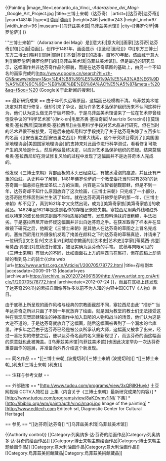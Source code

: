 {{Painting
|image_file=Leonardo_da_Vinci_-_Adorazione_dei_Magi_-_Google_Art_Project.jpg
|title=三博士来朝（达芬奇）
|artist=[[达芬奇|达芬奇]]
|year=1481年
|type=[[油画|油画]]
|height=246
|width=243
|height_inch=97
|width_inch=96
|museum=[[乌菲兹美术馆|乌菲兹美术馆]]
|city=[[佛罗伦萨|佛罗伦萨]]
}}

'''三博士来朝'''（Adorazione dei Magi）是[[意大利|意大利]]画家[[达芬奇|达芬奇]]的[[油画|油画]]，创作于1481年，画面显示《[[圣经|圣经]]》中[[东方三博士|东方三博士]]朝拜[[耶稣|耶稣]][[基督|基督]]的故事。自1670年起，该画藏于意大利[[佛罗伦萨|佛罗伦萨]]的[[乌菲兹美术馆|乌菲兹美术馆]]。但是最近的研究显示，这幅画作并非达芬奇作品的原貌，而是在达芬奇草图的基础上，由另一个不知名的画家完成的<ref>[http://www.google.cn/search?hl=zh-CN&newwindow=1&q=%E4%B8%89%E5%8D%9A%E5%A3%AB%E6%9D%A5%E6%9C%9D+%E8%BE%BE%E8%8A%AC%E5%A5%87&meta=%20&aq=f&oq=%20 (Google关于此新闻的搜索)]</ref>。

== 最新研究成果 ==
由于年代久远等原因，这幅画已经模糊不清。乌菲兹美术馆决定对其进行修复，但却引来了争议，因为许多艺术品保护组织历来不认同这种行为，他们认为这么做无异于破坏原作。于是乌菲兹美术馆请来了一位在艺术界曾经饱受争议的“科学艺术家”{{link-en|毛里齐奥·塞拉奇尼|Maurizio Seracini}}<ref>[[莫瑞希奥·塞拉西尼|莫瑞希奥·塞拉西尼]]主张用科学手段对艺术品进行研究，但在当时的艺术界很不被接受，可是后来他却用科学手段找到了关于达芬奇失踪了五百多年的名画《[[安吉里之战|安吉里之战]]》的重大线索，这个研究项目得到了[[美国国家地理协会|美国国家地理协会]]的支持</ref>来对此画作进行科学测试，看看修复可能产生的风险是什么，然后再做最终决定，以应对艺术品保护组织的质疑。结果莫瑞希奥·塞拉西尼却在测试修复风险的过程中发现了这幅画并不是达芬奇本人完成的。

他发现《三博士来朝》背部画板的木头已经腐烂，有被水浸泡的痕迹，并且还有严重的虫蛀。从史料中了解到，1481年佛罗伦萨的一个教堂委托当时只有28岁的达芬奇画一幅悬挂在教堂圣坛上方的油画，内容是三位智者朝觐耶稣，但是不到一年，达芬奇却不知什么原因放弃了这次绘画，《三博士来朝》只完成了一小部分，达芬奇随后移居到米兰生活了18年。就在达芬奇离开佛罗伦萨的那一年，《三博士来朝》却不见了，真到1621年才又突然出现，成为[[美第奇家族|美第奇家族]]的收藏品。1482年至1621年是这副名作的存档记录缺失期。塞拉西尼用紫外线和红外线以特定的波长检测这副画不同物质层的细节，发现颜料涂抹的很粗糙，手法拙劣。于是塞拉西尼开始怀疑这幅画并非出自达芬奇之手。在获准取得了样本并在显微镜下研究之后，他断定《三博士来朝》是其他人在达芬奇的草图之上冒名完成的。塞拉西尼用红外摄像机发现了掩盖在颜料之下的达芬奇的草稿真迹，并请来了一位研究[[文艺复兴|文艺复兴]]时期宗教画的[[艺术史|艺术史]]学家[[蒂莫西·弗登|蒂莫西·弗登]]对底稿进行鉴定，被证实确为达芬奇的手笔。 底稿与肉眼可见的《三博士来朝》有很大的不同，比如画面右上方的两匹马在厮打，但在底稿上却清晰的看到马上的骑士<ref>{{cite web |url=http://www.artist.org.cn/Article/1/200705/78772.html |title=存档副本 |accessdate=2009-01-13 |deadurl=yes |archiveurl=https://archive.is/20120724061539/http://www.artist.org.cn/Article/1/200705/78772.html |archivedate=2012-07-24 }}</ref>，而且在底稿上还发现了达芬奇29岁时的素描自画像等许多以前不为人知的内容<ref>中国CCTV《人物》栏目</ref>。

由于底稿上所呈现的画作风格与经典的宗教画截然不同，塞拉西尼由此'''推断'''当年达芬奇之所以只画了不到一年就放弃了绘画，就是因为教堂的教士们无法接受这种在表现庆贺耶稣降生的神圣画作中加入丑陋的人物和战斗的场景，他们认为这是大逆不道的，于是达芬奇就放弃了这幅画，随后这幅画被丢到了一个漏水的仓库里。许多年之后由于达芬奇已经是被公众所承认的大师，这幅画又被拿了出来，经过一番拙劣的修整之后，便以达芬奇名画的名义重新现世了，而达芬奇的画这幅画的原意就也此被掩盖。[[乌菲兹美术馆|乌菲兹美术馆]]也因此决定举办一次达芬奇重要画作的巡展，并准备向外界介绍这个新发现。

== 同名作品 ==
*[[三博士来朝_(波提切利)|三博士来朝 (波提切利)]]
*[[三博士来朝_(利皮)|三博士来朝 (利皮)]]

== 注释与参考文献 ==
<references/>

== 外部链接 ==
*[http://www.tudou.com/programs/view/3xQRjIKHuyk/ 土豆网视频 CCTV人物栏目 上集（内含关于《三博士来朝》最新研究成果的内容）]
*[http://www.tudou.com/programs/view/8aKZwmv1lNI/ 下集]
*[http://ibiblio.org/wm/paint/auth/vinci/magi.jpg Image of the painting]
*[http://www.editech.com Editech srl, Diagnostic Center for Cultural Heritage]

== 参见 ==
*[[达芬奇|达芬奇]]
*[[乌菲兹美术馆|乌菲兹美术馆]]

{{Authority control}}
[[Category:列奥纳多·达·芬奇的绘画作品|Category:列奥纳多·达·芬奇的绘画作品]]
[[Category:博士来朝主题绘画作品|Category:博士来朝主题绘画作品]]
[[Category:意大利油画作品|Category:意大利油画作品]]
[[Category:烏菲茲美術館藏品|Category:烏菲茲美術館藏品]]